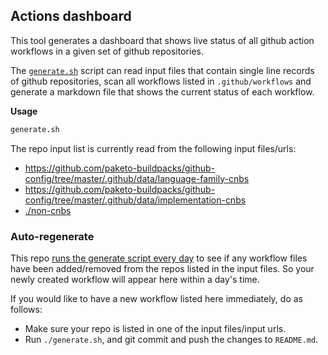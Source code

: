 ## Actions dashboard

This tool generates a dashboard that shows live status of all github action
workflows in a given set of github repositories.

The [`generate.sh`](./generate.sh) script can read input files that contain
single line records of github repositories, scan all workflows listed in
`.github/workflows` and generate a markdown file that shows the current status
of each workflow.

**Usage**
```sh
generate.sh
```

The repo input list is currently read from the following input files/urls:
* https://github.com/paketo-buildpacks/github-config/tree/master/.github/data/language-family-cnbs
* https://github.com/paketo-buildpacks/github-config/tree/master/.github/data/implementation-cnbs
* [./non-cnbs](./non-cnbs)


### Auto-regenerate

This repo [runs the generate script every
day](.github/workflows/check-for-workflows.yml) to see if any workflow files
have been added/removed from the repos listed in the input files. So your newly
created workflow will appear here within a day's time.

If you would like to have a new workflow listed here immediately, do as
follows:
* Make sure your repo is listed in one of the input files/input urls.
* Run `./generate.sh`, and git commit and push the changes to `README.md`.
